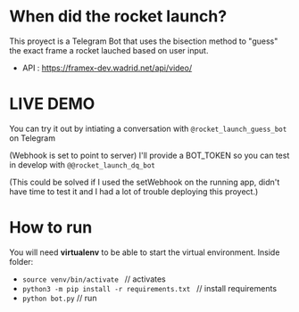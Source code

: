 # When did the rocket launch?

This proyect is a Telegram Bot that uses the bisection method to "guess" the exact frame a rocket lauched based on user input.

- API : https://framex-dev.wadrid.net/api/video/

# LIVE DEMO

You can try it out by intiating a conversation with `@rocket_launch_guess_bot` on Telegram

(Webhook is set to point to server)
I'll provide a BOT_TOKEN so you can test in develop with `@@rocket_launch_dq_bot`

(This could be solved if I used the setWebhook on the running app, didn't have time to test it and I had a lot of trouble deploying this proyect.)

# How to run

You will need **virtualenv** to be able to start the virtual environment.
Inside folder:

- `source venv/bin/activate ` // activates
- `python3 -m pip install -r requirements.txt ` // install requirements
- `python bot.py` // run
